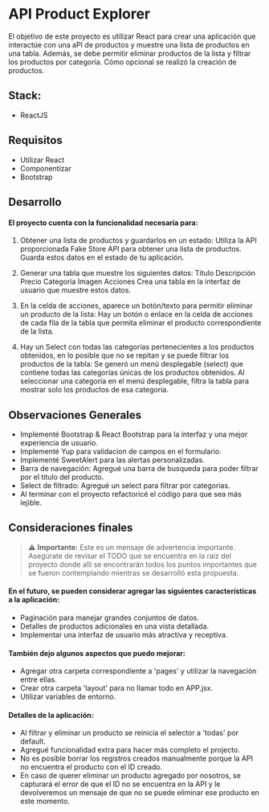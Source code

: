 #  API Product Explorer

El objetivo de este proyecto es utilizar React para crear una aplicación que interactúe con una aPI de productos y muestre una lista de productos en una tabla. Además, se debe permitir eliminar productos de la lista y filtrar los productos por categoría. Cómo opcional se realizó la creación de productos.

## Stack:

- ReactJS

## Requisitos

- Utilizar React
- Componentizar
- Bootstrap

## Desarrollo

#### El proyecto cuenta con la funcionalidad necesaria para: 

1. Obtener una lista de productos y guardarlos en un estado:
   Utiliza la API proporcionada Fake Store API para obtener una lista de productos. Guarda estos datos en el estado de tu aplicación.
2. Generar una tabla que muestre los siguientes datos:
   Título
   Descripción
   Precio
   Categoría
   Imagen 
   Acciones
   Crea una tabla en la interfaz de usuario que muestre estos datos.

3. En la celda de acciones, aparece un botón/texto para permitir eliminar un producto de la lista:
   Hay un botón o enlace en la celda de acciones de cada fila de la tabla que permita eliminar el producto correspondiente de la lista.

4. Hay un Select con todas las categorías pertenecientes a los productos obtenidos, en lo posible que no se repitan y se puede filtrar los productos de la tabla:
   Se generó un menú desplegable (select) que contiene todas las categorías únicas de los productos obtenidos. Al seleccionar una categoría en el menú desplegable, filtra la tabla para mostrar solo los productos de esa categoría.


## Observaciones Generales

- Implementé Bootstrap & React Bootstrap para la interfaz y una mejor experiencia de usuario.
- Implementé Yup para validacion de campos en el formulario.
- Implementé SweetAlert para las alertas personalizadas.
- Barra de navegación: Agregué una barra de busqueda para poder filtrar por el titulo del producto.
- Select de filtrado: Agregué un select para filtrar por categorias.
- Al terminar con el proyecto refactoricé el código para que sea más lejible.

## Consideraciones finales

> ⚠️ **Importante:**
> Este es un mensaje de advertencia importante. Asegúrate de revisar el TODO que se encuentra en la raiz del proyecto donde allí se encontrarán todos los puntos importantes que se fueron contemplando mientras se desarrolló esta propuesta.

#### En el futuro, se pueden considerar agregar las siguientes características a la aplicación:

- Paginación para manejar grandes conjuntos de datos.
- Detalles de productos adicionales en una vista detallada.
- Implementar una interfaz de usuario más atractiva y receptiva.

#### También dejo algunos aspectos que puedo mejorar:

- Agregar otra carpeta correspondiente a 'pages' y utilizar la navegación entre ellas.
- Crear otra carpeta 'layout' para no llamar todo en APP.jsx.
- Utilizar variables de entorno.

#### Detalles de la aplicación:

- Al filtrar y eliminar un producto se reinicia el selector a 'todas' por default.
- Agregué funcionalidad extra para hacer más completo el projecto.
- No es posible borrar los registros creados manualmente porque la API no encuentra el producto con el ID creado.
- En caso de querer eliminar un producto agregado por nosotros, se capturará el error de que el ID no se encuentra en la API y le devolveremos un mensaje de que no se puede eliminar ese producto en este momento.
